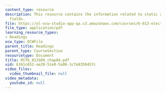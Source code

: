 ```yaml
---
content_type: resource
description: This resource contains the information related to static and quasistatic
  fields.
file: https://ol-ocw-studio-app-qa.s3.amazonaws.com/courses/6-013-electromagnetics-and-applications-spring-2009/6161c652ae2051e05a001cfe8350457c_MIT6_013S09_chap04.pdf
file_type: application/pdf
learning_resource_types:
- Readings
ocw_type: OCWFile
parent_title: Readings
parent_type: CourseSection
resourcetype: Document
title: MIT6_013S09_chap04.pdf
uid: 6161c652-ae20-51e0-5a00-1cfe8350457c
video_files:
  video_thumbnail_file: null
video_metadata:
  youtube_id: null
---
```

